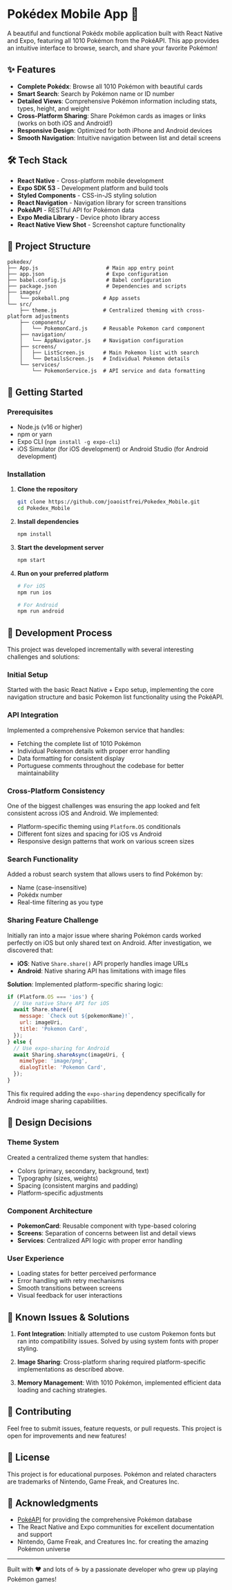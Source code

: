 # Pokédex Mobile App 📱

A beautiful and functional Pokédx mobile application built with React Native and Expo, featuring all 1010 Pokémon from the PokéAPI. This app provides an intuitive interface to browse, search, and share your favorite Pokémon!

## ✨ Features

- **Complete Pokédx**: Browse all 1010 Pokémon with beautiful cards
- **Smart Search**: Search by Pokémon name or ID number
- **Detailed Views**: Comprehensive Pokémon information including stats, types, height, and weight
- **Cross-Platform Sharing**: Share Pokémon cards as images or links (works on both iOS and Android!)
- **Responsive Design**: Optimized for both iPhone and Android devices
- **Smooth Navigation**: Intuitive navigation between list and detail screens

## 🛠 Tech Stack

- **React Native** - Cross-platform mobile development
- **Expo SDK 53** - Development platform and build tools
- **Styled Components** - CSS-in-JS styling solution
- **React Navigation** - Navigation library for screen transitions
- **PokéAPI** - RESTful API for Pokémon data
- **Expo Media Library** - Device photo library access
- **React Native View Shot** - Screenshot capture functionality

## 📱 Project Structure

```
pokedex/
├── App.js                      # Main app entry point
├── app.json                    # Expo configuration
├── babel.config.js             # Babel configuration
├── package.json                # Dependencies and scripts
├── images/
│   └── pokeball.png           # App assets
└── src/
    ├── theme.js               # Centralized theming with cross-platform adjustments
    ├── components/
    │   └── PokemonCard.js     # Reusable Pokemon card component
    ├── navigation/
    │   └── AppNavigator.js    # Navigation configuration
    ├── screens/
    │   ├── ListScreen.js      # Main Pokemon list with search
    │   └── DetailsScreen.js   # Individual Pokemon details
    └── services/
        └── PokemonService.js  # API service and data formatting
```

## 🚀 Getting Started

### Prerequisites
- Node.js (v16 or higher)
- npm or yarn
- Expo CLI (`npm install -g expo-cli`)
- iOS Simulator (for iOS development) or Android Studio (for Android development)

### Installation

1. **Clone the repository**
   ```bash
   git clone https://github.com/joaoistfrei/Pokedex_Mobile.git
   cd Pokedex_Mobile
   ```

2. **Install dependencies**
   ```bash
   npm install
   ```

3. **Start the development server**
   ```bash
   npm start
   ```

4. **Run on your preferred platform**
   ```bash
   # For iOS
   npm run ios
   
   # For Android
   npm run android
   ```

## 🔧 Development Process

This project was developed incrementally with several interesting challenges and solutions:

### Initial Setup
Started with the basic React Native + Expo setup, implementing the core navigation structure and basic Pokemon list functionality using the PokéAPI.

### API Integration
Implemented a comprehensive Pokemon service that handles:
- Fetching the complete list of 1010 Pokémon
- Individual Pokemon details with proper error handling
- Data formatting for consistent display
- Portuguese comments throughout the codebase for better maintainability

### Cross-Platform Consistency
One of the biggest challenges was ensuring the app looked and felt consistent across iOS and Android. We implemented:
- Platform-specific theming using `Platform.OS` conditionals
- Different font sizes and spacing for iOS vs Android
- Responsive design patterns that work on various screen sizes

### Search Functionality
Added a robust search system that allows users to find Pokémon by:
- Name (case-insensitive)
- Pokédx number
- Real-time filtering as you type

### Sharing Feature Challenge
Initially ran into a major issue where sharing Pokémon cards worked perfectly on iOS but only shared text on Android. After investigation, we discovered that:

- **iOS**: Native `Share.share()` API properly handles image URLs
- **Android**: Native sharing API has limitations with image files

**Solution**: Implemented platform-specific sharing logic:
```javascript
if (Platform.OS === 'ios') {
  // Use native Share API for iOS
  await Share.share({
    message: `Check out ${pokemonName}!`,
    url: imageUri,
    title: 'Pokemon Card',
  });
} else {
  // Use expo-sharing for Android
  await Sharing.shareAsync(imageUri, {
    mimeType: 'image/png',
    dialogTitle: 'Pokemon Card',
  });
}
```

This fix required adding the `expo-sharing` dependency specifically for Android image sharing capabilities.

## 🎨 Design Decisions

### Theme System
Created a centralized theme system that handles:
- Colors (primary, secondary, background, text)
- Typography (sizes, weights)
- Spacing (consistent margins and padding)
- Platform-specific adjustments

### Component Architecture
- **PokemonCard**: Reusable component with type-based coloring
- **Screens**: Separation of concerns between list and detail views
- **Services**: Centralized API logic with proper error handling

### User Experience
- Loading states for better perceived performance
- Error handling with retry mechanisms
- Smooth transitions between screens
- Visual feedback for user interactions

## 🐛 Known Issues & Solutions

1. **Font Integration**: Initially attempted to use custom Pokemon fonts but ran into compatibility issues. Solved by using system fonts with proper styling.

2. **Image Sharing**: Cross-platform sharing required platform-specific implementations as described above.

3. **Memory Management**: With 1010 Pokémon, implemented efficient data loading and caching strategies.

## 🤝 Contributing

Feel free to submit issues, feature requests, or pull requests. This project is open for improvements and new features!

## 📄 License

This project is for educational purposes. Pokémon and related characters are trademarks of Nintendo, Game Freak, and Creatures Inc.

## 🙏 Acknowledgments

- [PokéAPI](https://pokeapi.co/) for providing the comprehensive Pokémon database
- The React Native and Expo communities for excellent documentation and support
- Nintendo, Game Freak, and Creatures Inc. for creating the amazing Pokémon universe

---

Built with ❤️ and lots of ☕ by a passionate developer who grew up playing Pokémon games!